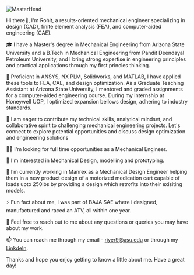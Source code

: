 ![MasterHead]([https://m.media-amazon.com/images/W/MEDIAX_792452-T2/images/I/81o+A4CtckL._AC_UF894,1000_QL80_.jpg](https://c8.alamy.com/comp/2CGYYRE/railway-mechanical-engineer-an-whoused-pow-der-taken-from-fusees-to-cool-hot-journals-this-ischaracterized-as-the-latest-fashion-in-getting-hurt-a-fashionwhich-all-employees-in-canada-are-reminded-to-steer-clear-of-fusee-contains-potassium-perchlorate-sulphur-charcoaland-a-lot-of-other-things-that-do-not-get-along-well-together-in-a-hot-box-august-1918-railway-mechanical-engineer-457-cux-transport-car-for-the-navy-the-movement-of-big-guns-b-rail-requires-special-equip-ment-which-often-involves-interesting-features-of-construc-tion-a-tj-pical-example-is-found-in-the-gun-transpo-2CGYYRE.jpg))

Hi there👋, 
I'm Rohit, a results-oriented mechanical engineer specializing in design (CAD), finite element analysis (FEA), and computer-aided engineering (CAE). 

🎓 I have a Master's degree in Mechanical Engineering from Arizona State University and a B.Tech in Mechanical Engineering from Pandit Deendayal Petroleum University, and I bring strong expertise in engineering principles and practical applications through my first princles thinking.

🦾 Proficient in ANSYS, NX PLM, Solidworks, and MATLAB, I have applied these tools to FEA, CAE, and design optimization. As a Graduate Teaching Assistant at Arizona State University, I mentored and graded assignments for a computer-aided engineering course. During my internship at Honeywell UOP, I optimized expansion bellows design, adhering to industry standards.

👷 I am eager to contribute my technical skills, analytical mindset, and collaborative spirit to challenging mechanical engineering projects. Let's connect to explore potential opportunities and discuss design optimization and engineering solutions

👩‍💻 I'm looking for full time opportunities as a Mechanical Engineer.

🧠 I'm interested in Mechanical Design, modelling and prototyping.

🔭 I’m currently working in Manrex as a Mechanical Design Engineer helping them in a new product design of a motorized medication cart capable of loads upto 250lbs by providing a design which retrofits into their exisiting models. 

⚡ Fun fact about me, I was part of BAJA SAE where i designed, manufactured and raced an ATV, all within one year. 

💬 Feel free to reach out to me about any questions or queries you may have about my work.

📫 You can reach me through my email - riyer9@asu.edu or through my [LinkdeIn](https://www.linkedin.com/in/rohit-iyer-1ba693145/). 

Thanks and hope you enjoy getting to know a little about me. Have a great day!
